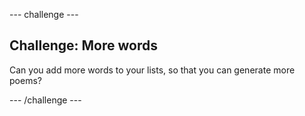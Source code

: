 --- challenge ---

## Challenge: More words
Can you add more words to your lists, so that you can generate more poems?


--- /challenge ---